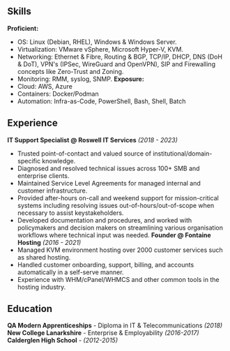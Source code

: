 ## Skills
**Proficient:** 
- OS: Linux (Debian, RHEL), Windows & Windows Server.
- Virtualization: VMware vSphere, Microsoft Hyper-V, KVM.
- Networking: Ethernet & Fibre, Routing & BGP, TCP/IP, DHCP, DNS (DoH & DoT), VPN's (IPSec, WireGuard and OpenVPN), SIP and Firewalling concepts like Zero-Trust and Zoning.
- Monitoring: RMM, syslog, SNMP.
**Exposure:**
- Cloud: AWS, Azure 
- Containers: Docker/Podman
- Automation: Infra-as-Code, PowerShell, Bash, Shell, Batch
## Experience
**IT Support Specialist @ Roswell IT Services** _(2018 - 2023)_
- Trusted point-of-contact and valued source of institutional/domain-specific knowledge.
- Diagnosed and resolved technical issues across 100+ SMB and enterprise clients.
- Maintained Service Level Agreements for managed internal and customer infrastructure.
- Provided after-hours on-call and weekend support for mission-critical systems including resolving issues out-of-hours/out-of-scope when necessary to assist keystakeholders.
- Developed documentation and procedures, and worked with policymakers and decision makers on streamlining various organisation workflows where technical input was needed.
**Founder @ Fontaine Hosting** _(2016 - 2021)_  
- Managed KVM environment hosting over 2000 customer services such as shared hosting.
- Handled customer onboarding, support, billing, and accounts automatically in a self-serve manner.
- Experience with WHM/cPanel/WHMCS and other common tools in the hosting industry.
## Education
**QA Modern Apprenticeships** - Diploma in IT & Telecommunications _(2018)_ 
**New College Lanarkshire** - Enterprise & Employability _(2016-2017)_
**Calderglen High School** - _(2012-2015)_
